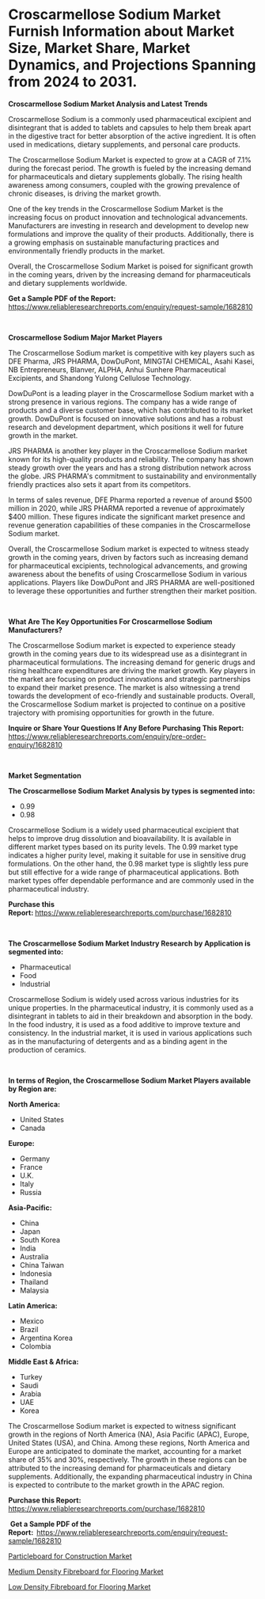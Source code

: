 <p><h1>Croscarmellose Sodium Market Furnish Information about Market Size, Market Share, Market Dynamics, and Projections Spanning from 2024 to 2031.</h1></p><p><strong>Croscarmellose Sodium Market Analysis and Latest Trends</strong></p>
<p><p>Croscarmellose Sodium is a commonly used pharmaceutical excipient and disintegrant that is added to tablets and capsules to help them break apart in the digestive tract for better absorption of the active ingredient. It is often used in medications, dietary supplements, and personal care products.</p><p>The Croscarmellose Sodium Market is expected to grow at a CAGR of 7.1% during the forecast period. The growth is fueled by the increasing demand for pharmaceuticals and dietary supplements globally. The rising health awareness among consumers, coupled with the growing prevalence of chronic diseases, is driving the market growth.</p><p>One of the key trends in the Croscarmellose Sodium Market is the increasing focus on product innovation and technological advancements. Manufacturers are investing in research and development to develop new formulations and improve the quality of their products. Additionally, there is a growing emphasis on sustainable manufacturing practices and environmentally friendly products in the market.</p><p>Overall, the Croscarmellose Sodium Market is poised for significant growth in the coming years, driven by the increasing demand for pharmaceuticals and dietary supplements worldwide.</p></p>
<p><strong>Get a Sample PDF of the Report:&nbsp;</strong> <a href="https://www.reliableresearchreports.com/enquiry/request-sample/1682810">https://www.reliableresearchreports.com/enquiry/request-sample/1682810</a></p>
<p>&nbsp;</p>
<p><strong>Croscarmellose Sodium Major Market Players</strong></p>
<p><p>The Croscarmellose Sodium market is competitive with key players such as DFE Pharma, JRS PHARMA, DowDuPont, MINGTAI CHEMICAL, Asahi Kasei, NB Entrepreneurs, Blanver, ALPHA, Anhui Sunhere Pharmaceutical Excipients, and Shandong Yulong Cellulose Technology.</p><p>DowDuPont is a leading player in the Croscarmellose Sodium market with a strong presence in various regions. The company has a wide range of products and a diverse customer base, which has contributed to its market growth. DowDuPont is focused on innovative solutions and has a robust research and development department, which positions it well for future growth in the market.</p><p>JRS PHARMA is another key player in the Croscarmellose Sodium market known for its high-quality products and reliability. The company has shown steady growth over the years and has a strong distribution network across the globe. JRS PHARMA's commitment to sustainability and environmentally friendly practices also sets it apart from its competitors.</p><p>In terms of sales revenue, DFE Pharma reported a revenue of around $500 million in 2020, while JRS PHARMA reported a revenue of approximately $400 million. These figures indicate the significant market presence and revenue generation capabilities of these companies in the Croscarmellose Sodium market.</p><p>Overall, the Croscarmellose Sodium market is expected to witness steady growth in the coming years, driven by factors such as increasing demand for pharmaceutical excipients, technological advancements, and growing awareness about the benefits of using Croscarmellose Sodium in various applications. Players like DowDuPont and JRS PHARMA are well-positioned to leverage these opportunities and further strengthen their market position.</p></p>
<p>&nbsp;</p>
<p><strong>What Are The Key Opportunities For Croscarmellose Sodium Manufacturers?</strong></p>
<p><p>The Croscarmellose Sodium market is expected to experience steady growth in the coming years due to its widespread use as a disintegrant in pharmaceutical formulations. The increasing demand for generic drugs and rising healthcare expenditures are driving the market growth. Key players in the market are focusing on product innovations and strategic partnerships to expand their market presence. The market is also witnessing a trend towards the development of eco-friendly and sustainable products. Overall, the Croscarmellose Sodium market is projected to continue on a positive trajectory with promising opportunities for growth in the future.</p></p>
<p><strong>Inquire or Share Your Questions If Any Before Purchasing This Report:</strong> <a href="https://www.reliableresearchreports.com/enquiry/pre-order-enquiry/1682810">https://www.reliableresearchreports.com/enquiry/pre-order-enquiry/1682810</a></p>
<p>&nbsp;</p>
<p><strong>Market Segmentation</strong></p>
<p><strong>The Croscarmellose Sodium Market Analysis by types is segmented into:</strong></p>
<p><ul><li>0.99</li><li>0.98</li></ul></p>
<p><p>Croscarmellose Sodium is a widely used pharmaceutical excipient that helps to improve drug dissolution and bioavailability. It is available in different market types based on its purity levels. The 0.99 market type indicates a higher purity level, making it suitable for use in sensitive drug formulations. On the other hand, the 0.98 market type is slightly less pure but still effective for a wide range of pharmaceutical applications. Both market types offer dependable performance and are commonly used in the pharmaceutical industry.</p></p>
<p><strong>Purchase this Report:&nbsp;</strong><a href="https://www.reliableresearchreports.com/purchase/1682810">https://www.reliableresearchreports.com/purchase/1682810</a></p>
<p>&nbsp;</p>
<p><strong>The Croscarmellose Sodium Market Industry Research by Application is segmented into:</strong></p>
<p><ul><li>Pharmaceutical</li><li>Food</li><li>Industrial</li></ul></p>
<p><p>Croscarmellose Sodium is widely used across various industries for its unique properties. In the pharmaceutical industry, it is commonly used as a disintegrant in tablets to aid in their breakdown and absorption in the body. In the food industry, it is used as a food additive to improve texture and consistency. In the industrial market, it is used in various applications such as in the manufacturing of detergents and as a binding agent in the production of ceramics.</p></p>
<p>&nbsp;</p>
<p><strong>In terms of Region, the Croscarmellose Sodium Market Players available by Region are:</strong></p>
<p>
    <p> <strong> North America: </strong>
        <ul>
            <li>United States</li>
            <li>Canada</li>
        </ul>
        </p> 
    <p> <strong> Europe: </strong>
        <ul>
            <li>Germany</li>
            <li>France</li>
            <li>U.K.</li>
            <li>Italy</li>
            <li>Russia</li>
        </ul>
        </p> 
    <p> <strong> Asia-Pacific: </strong>
        <ul>
            <li>China</li>
            <li>Japan</li>
            <li>South Korea</li>
            <li>India</li>
            <li>Australia</li>
            <li>China Taiwan</li>
            <li>Indonesia</li>
            <li>Thailand</li>
            <li>Malaysia</li>
        </ul>
        </p> 
    <p> <strong> Latin America: </strong>
        <ul>
            <li>Mexico</li>
            <li>Brazil</li>
            <li>Argentina Korea</li>
            <li>Colombia</li>
        </ul>
        </p> 
    <p> <strong> Middle East & Africa: </strong>
        <ul>
            <li>Turkey</li>
            <li>Saudi</li>
            <li>Arabia</li>
            <li>UAE</li>
            <li>Korea</li>
        </ul>
    </p>
    </p>
<p><p>The Croscarmellose Sodium market is expected to witness significant growth in the regions of North America (NA), Asia Pacific (APAC), Europe, United States (USA), and China. Among these regions, North America and Europe are anticipated to dominate the market, accounting for a market share of 35% and 30%, respectively. The growth in these regions can be attributed to the increasing demand for pharmaceuticals and dietary supplements. Additionally, the expanding pharmaceutical industry in China is expected to contribute to the market growth in the APAC region.</p></p>
<p><strong>Purchase this Report: </strong><a href="https://www.reliableresearchreports.com/purchase/1682810">https://www.reliableresearchreports.com/purchase/1682810</a></p>
<p>&nbsp;<strong>Get a Sample PDF of the Report:&nbsp;&nbsp;</strong><a href="https://www.reliableresearchreports.com/enquiry/request-sample/1682810">https://www.reliableresearchreports.com/enquiry/request-sample/1682810</a></p>
<p><strong></strong></p>
<p><p><a href="https://view.publitas.com/reportprime-1/particleboard-for-construction-market-size-global-industry-overview-market-segmentation-and-forecast-2023-to-2030/">Particleboard for Construction Market</a></p><p><a href="https://view.publitas.com/reportprime-1/medium-density-fibreboard-for-flooring-market-research-report-provides-thorough-industry-overview-which-offers-an-in-depth-analysis-of-product-trends-and-new-market-divisions/">Medium Density Fibreboard for Flooring Market</a></p><p><a href="https://view.publitas.com/reportprime-1/low-density-fibreboard-for-flooring-market-research-report-unlocks-analysis-on-the-market-financial-status-market-size-and-market-revenue-upto-2030/">Low Density Fibreboard for Flooring Market</a></p></p>